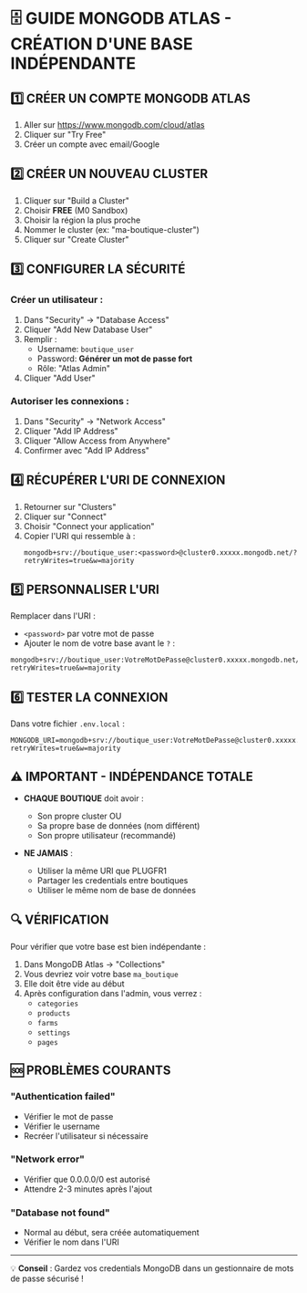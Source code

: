 # 🗄️ GUIDE MONGODB ATLAS - CRÉATION D'UNE BASE INDÉPENDANTE

## 1️⃣ CRÉER UN COMPTE MONGODB ATLAS

1. Aller sur https://www.mongodb.com/cloud/atlas
2. Cliquer sur "Try Free"
3. Créer un compte avec email/Google

## 2️⃣ CRÉER UN NOUVEAU CLUSTER

1. Cliquer sur "Build a Cluster"
2. Choisir **FREE** (M0 Sandbox)
3. Choisir la région la plus proche
4. Nommer le cluster (ex: "ma-boutique-cluster")
5. Cliquer sur "Create Cluster"

## 3️⃣ CONFIGURER LA SÉCURITÉ

### Créer un utilisateur :
1. Dans "Security" → "Database Access"
2. Cliquer "Add New Database User"
3. Remplir :
   - Username: `boutique_user`
   - Password: **Générer un mot de passe fort**
   - Rôle: "Atlas Admin"
4. Cliquer "Add User"

### Autoriser les connexions :
1. Dans "Security" → "Network Access"
2. Cliquer "Add IP Address"
3. Cliquer "Allow Access from Anywhere"
4. Confirmer avec "Add IP Address"

## 4️⃣ RÉCUPÉRER L'URI DE CONNEXION

1. Retourner sur "Clusters"
2. Cliquer sur "Connect"
3. Choisir "Connect your application"
4. Copier l'URI qui ressemble à :
   ```
   mongodb+srv://boutique_user:<password>@cluster0.xxxxx.mongodb.net/?retryWrites=true&w=majority
   ```

## 5️⃣ PERSONNALISER L'URI

Remplacer dans l'URI :
- `<password>` par votre mot de passe
- Ajouter le nom de votre base avant le `?` :

```
mongodb+srv://boutique_user:VotreMotDePasse@cluster0.xxxxx.mongodb.net/ma_boutique?retryWrites=true&w=majority
```

## 6️⃣ TESTER LA CONNEXION

Dans votre fichier `.env.local` :
```env
MONGODB_URI=mongodb+srv://boutique_user:VotreMotDePasse@cluster0.xxxxx.mongodb.net/ma_boutique?retryWrites=true&w=majority
```

## ⚠️ IMPORTANT - INDÉPENDANCE TOTALE

- **CHAQUE BOUTIQUE** doit avoir :
  - Son propre cluster OU
  - Sa propre base de données (nom différent)
  - Son propre utilisateur (recommandé)

- **NE JAMAIS** :
  - Utiliser la même URI que PLUGFR1
  - Partager les credentials entre boutiques
  - Utiliser le même nom de base de données

## 🔍 VÉRIFICATION

Pour vérifier que votre base est bien indépendante :

1. Dans MongoDB Atlas → "Collections"
2. Vous devriez voir votre base `ma_boutique`
3. Elle doit être vide au début
4. Après configuration dans l'admin, vous verrez :
   - `categories`
   - `products`
   - `farms`
   - `settings`
   - `pages`

## 🆘 PROBLÈMES COURANTS

### "Authentication failed"
- Vérifier le mot de passe
- Vérifier le username
- Recréer l'utilisateur si nécessaire

### "Network error"
- Vérifier que 0.0.0.0/0 est autorisé
- Attendre 2-3 minutes après l'ajout

### "Database not found"
- Normal au début, sera créée automatiquement
- Vérifier le nom dans l'URI

---

💡 **Conseil** : Gardez vos credentials MongoDB dans un gestionnaire de mots de passe sécurisé !